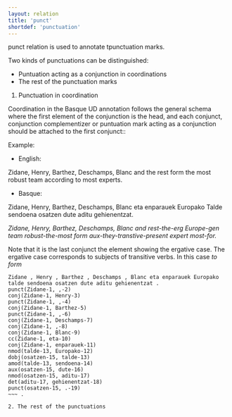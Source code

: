 ```yaml
---
layout: relation
title: 'punct'
shortdef: 'punctuation'
---
```

punct relation is used to annotate tpunctuation marks. 

Two kinds of punctuations can be distinguished:

* Puntuation acting as a conjunction in coordinations
* The rest of the punctuation marks

1. Punctuation in coordination

Coordination in the Basque UD annotation follows the general schema where the first element of the conjunction is the head, and each conjunct, conjunction complementizer or puntuation mark acting as a conjunction should be attached to the first conjunct::

Example:

* English:

Zidane, Henry, Barthez, Deschamps, Blanc and the rest form the most robust team according to most experts.

* Basque:

Zidane, Henry, Barthez, Deschamps, Blanc eta enparauek Europako Talde sendoena osatzen dute aditu gehienentzat.

*Zidane, Henry, Barthez, Deschamps, Blanc and rest-the-erg Europe-gen team robust-the-most form aux-they-transtive-present 
expert most-for.*


Note that it is the last conjunct the element showing the ergative case. The ergative case corresponds to subjects of transitive verbs. In this case *to form*

~~~ sdparse
Zidane , Henry , Barthez , Deschamps , Blanc eta enparauek Europako talde sendoena osatzen dute aditu gehienentzat .
punct(Zidane-1, ,-2)
conj(Zidane-1, Henry-3)
punct(Zidane-1, ,-4)
conj(Zidane-1, Barthez-5)
punct(Zidane-1, ,-6)
conj(Zidane-1, Deschamps-7)
conj(Zidane-1, ,-8)
conj(Zidane-1, Blanc-9)
cc(Zidane-1, eta-10)
conj(Zidane-1, enparauek-11)
nmod(talde-13, Europako-12)
dobj(osatzen-15, talde-13)
amod(talde-13, sendoena-14)
aux(osatzen-15, dute-16)
nmod(osatzen-15, aditu-17)
det(aditu-17, gehienentzat-18)
punct(osatzen-15, .-19)
~~~ .

2. The rest of the punctuations

